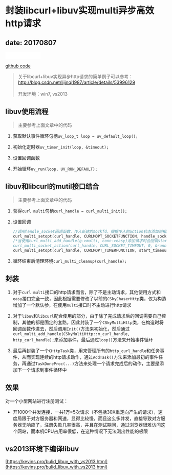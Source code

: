 # 封装libcurl+libuv实现multi异步高效http请求

date: 20170807
---

<iframe src="//ghbtns.com/github-btn.html?user=KevinsBobo&repo=curl_multi&type=watch&count=true" allowtransparency="true" frameborder="0" scrolling="0" width="110" height="20"></iframe>

[github code](https://github.com/KevinsBobo/curl_multi)

> 关于libcurl+libuv实现异步http请求的简单例子可以参考：http://blog.csdn.net/lijinqi1987/article/details/53996129<br><br>开发环境：win7, vs2013


## libuv使用流程

> 主要参考上面文章中的代码

1. 获取默认事件循环句柄`uv_loop_t loop = uv_default_loop();`

2. 初始化定时器`uv_timer_init(loop, &timeout);`

3. 设置回调函数

4. 开始循环`uv_run(loop, UV_RUN_DEFAULT);`

## libuv和libcurl的mutil接口结合

> 主要参考上面文章中的代码

1. 获得`curl multi`句柄`curl_handle = curl_multi_init();`

2. 设置回调

    ```cpp
    //调用handle_socket回调函数，传入新建的sockfd，根据传入的action状态添加到相应的事件管理器，如封装epoll的libev或libevent。 
    curl_multi_setopt(curl_handle, CURLMOPT_SOCKETFUNCTION, handle_socket); 
    /*当使用curl_multi_add_handle(g->multi, conn->easy)添加请求时会回调start_timeout，然后调用
    curl_multi_socket_action(curl_handle, CURL_SOCKET_TIMEOUT, 0, &running_handles)初始化请求并得到一个socket(fd)*/ 
    curl_multi_setopt(curl_handle, CURLMOPT_TIMERFUNCTION, start_timeout); 
    ```

3. 循环结束后清理环境`curl_multi_cleanup(curl_handle);`


## 封装

1. 对于`curl multi`接口的http请求而言，除了不是主动请求，其他使用方式和`easy`接口完全一致，因此根据需要修改了以前的`CSkyChaserHttp`类，仅为构造增加了一个默认参，在使用`multi`接口时不主动进行http请求

2. 对于`libuv`和`libcurl`配合使用的部分，由于除了完成请求后的回调需要自己控制，其他的都是固定的套路，因此封装了一个`CSkyMultiHttp`类，在构造时将回调函数传进去，然后调用`Init()`方法来初始化，然后通过`curl_multi_add_handle(CSkyMultiHttp::m_curl_handle, http_curl_handle);`来添加事件，最后通过`loop()`方法来开始事件循环

3. 最后再封装了一个`CHttpTask`类，用来管理所有的`http_curl_handle`和任务事件，从而实现连续的http请求动作，通过`AddTask()`方法来添加最初的事件任务，再通过`TaskDoneProc(...)`方法来处理一个请求完成后的动作，主要是添加下一个请求到事件循环中

## 效果

对一个小型网站进行注册测试：

- 开1000个并发连接，一共1万×5次请求（不包括30X重定向产生的请求），速度局限于对方服务器和网速，显得比较慢，而且这么多并发，直接导致对方服务器无响应了，注册失败几率很高，并且在测试期间，通过浏览器很难访问这个网站，而本机CPU占用率很低，在这种情况下无法测出性能的极限

## vs2013环境下编译libuv

[https://kevins.pro/bulid_libuv_with_vs2013.html](https://kevins.pro/bulid_libuv_with_vs2013.html)
